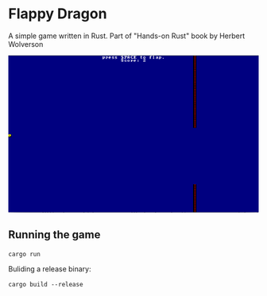 # Flappy Dragon

A simple game written in Rust. Part of "Hands-on Rust" book by Herbert Wolverson

![Screenshot](screenshot.png)

## Running the game

```
cargo run
```

Buliding a release binary:

```
cargo build --release
```

